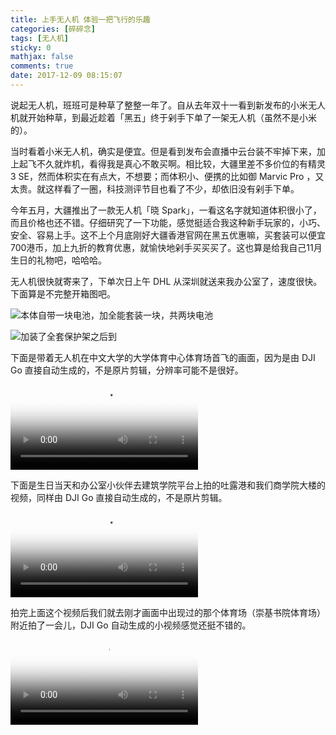 ```yaml
---
title: 上手无人机 体验一把飞行的乐趣
categories: [碎碎念]
tags: [无人机]
sticky: 0
mathjax: false
comments: true
date: 2017-12-09 08:15:07
---
```


说起无人机，班班可是种草了整整一年了。自从去年双十一看到新发布的小米无人机就开始种草，到最近趁着「黑五」终于剁手下单了一架无人机（虽然不是小米的）。

当时看着小米无人机，确实是便宜。但是看到发布会直播中云台装不牢掉下来，加上起飞不久就炸机，看得我是真心不敢买啊。相比较，大疆里差不多价位的有精灵 3 SE，然而体积实在有点大，不想要；而体积小、便携的比如御 Marvic Pro ，又太贵。就这样看了一圈，科技测评节目也看了不少，却依旧没有剁手下单。<!-- more -->

今年五月，大疆推出了一款无人机「晓 Spark」，一看这名字就知道体积很小了，而且价格也还不错。仔细研究了一下功能，感觉挺适合我这种新手玩家的，小巧、安全、容易上手。这不上个月底刚好大疆香港官网在黑五优惠嘛，买套装可以便宜700港币，加上九折的教育优惠，就愉快地剁手买买买了。这也算是给我自己11月生日的礼物吧，哈哈哈。

无人机很快就寄来了，下单次日上午 DHL 从深圳就送来我办公室了，速度很快。下面算是不完整开箱图吧。

![本体自带一块电池，加全能套装一块，共两块电池](https://web-1256060851.file.myqcloud.com/images/2017/上手无人机体验一把飞行的乐趣/spark1.jpeg!450x)

![加装了全套保护架之后到](https://web-1256060851.file.myqcloud.com/images/2017/上手无人机体验一把飞行的乐趣/spark2.jpeg!450x)

下面是带着无人机在中文大学的大学体育中心体育场首飞的画面，因为是由 DJI Go 直接自动生成的，不是原片剪辑，分辨率可能不是很好。
<video src="https://web-1256060851.file.myqcloud.com/images/2017/上手无人机体验一把飞行的乐趣/SportsCenter.m4v" poster="https://web-1256060851.file.myqcloud.com/images/2017/上手无人机体验一把飞行的乐趣/SportsCenter.png" type="video/m4v" controls="controls"></video>

下面是生日当天和办公室小伙伴去建筑学院平台上拍的吐露港和我们商学院大楼的视频，同样由 DJI Go 直接自动生成的，不是原片剪辑。
<video src="https://web-1256060851.file.myqcloud.com/images/2017/上手无人机体验一把飞行的乐趣/bschool.m4v" poster="https://web-1256060851.file.myqcloud.com/images/2017/上手无人机体验一把飞行的乐趣/bschool.png" type="video/m4v" controls="controls"></video>

拍完上面这个视频后我们就去刚才画面中出现过的那个体育场（崇基书院体育场）附近拍了一会儿，DJI Go 自动生成的小视频感觉还挺不错的。
<video src="https://web-1256060851.file.myqcloud.com/images/2017/上手无人机体验一把飞行的乐趣/ChungChiCollege.m4v" poster="https://web-1256060851.file.myqcloud.com/images/2017/上手无人机体验一把飞行的乐趣/ChungChiCollege.png" type="video/m4v" controls="controls"></video>
